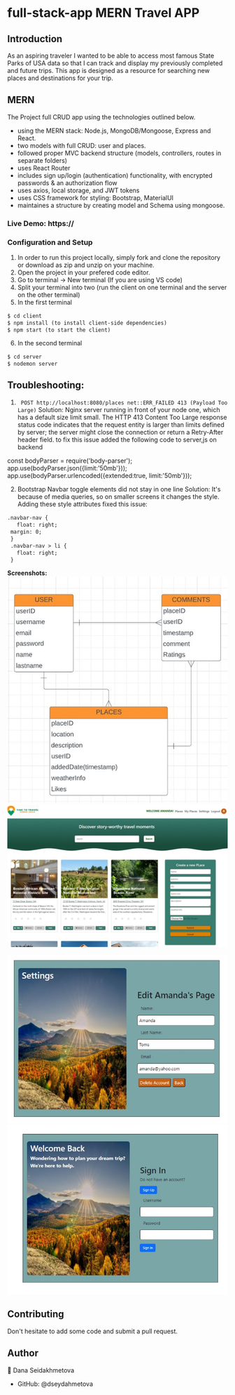 # full-stack-app MERN Travel APP

## Introduction
As an aspiring traveler I wanted to be able to access most famous State Parks of USA  data so that I can track and display my previously completed and future trips. This app is designed as a resource for searching new places and destinations for your trip.


## MERN
The Project full CRUD app using the technologies outlined below.

- using the MERN stack: Node.js, MongoDB/Mongoose, Express and React.
- two models with full CRUD: user and places.
 - followed proper MVC backend structure (models, controllers, routes in separate folders)
 - uses React Router 
- includes sign up/login (authentication) functionality, with encrypted passwords & an authorization flow
- uses axios, local storage, and JWT tokens
- uses  CSS framework for styling:  Bootstrap, MaterialUI
- maintaines a structure by creating model and Schema using mongoose.

### Live Demo: https://

### Configuration and Setup
1. In order to run this project locally, simply fork and clone the repository or download as zip and unzip on your machine.
2. Open the project in your prefered code editor.
3. Go to terminal -> New terminal (If you are using VS code)
4. Split your terminal into two (run the client on one terminal and the server on the other terminal)
5. In the first terminal
```
$ cd client
$ npm install (to install client-side dependencies)
$ npm start (to start the client)
```
6. In the second terminal
```
$ cd server
$ nodemon server
```

## Troubleshooting:
1.  ` POST http://localhost:8080/places net::ERR_FAILED 413 (Payload Too Large)`
Solution:  Nginx server running in front of your node one, which has a default size limit small. The HTTP 413 Content Too Large response status code indicates that the request entity is larger than limits defined by server; the server might close the connection or return a Retry-After header field. to fix this issue added the following code to server,js on backend


const bodyParser = require('body-parser');            
app.use(bodyParser.json({limit:'50mb'})); 
app.use(bodyParser.urlencoded({extended:true, limit:'50mb'})); 


2. Bootstrap Navbar toggle elements did not stay in one line
Solution: It's because of media queries, so on smaller screens it changes the style. Adding these style attributes fixed this issue:

 ```
 .navbar-nav {
    float: right;
  margin: 0;
  }
  .navbar-nav > li {
    float: right;
  }
```

**Screenshots:**
![ERD Diagram](./readmeImg/Capture.jpg)
<img src="/readmeImg/homePage.JPG" alt="My app"/>

![Screenshot](./readmeImg/Settings.JPG)
![Screenshot](./readmeImg/login.JPG)



## Contributing
Don't hesitate to add some code and submit a pull request.

## Author
👤 Dana Seidakhmetova

* GitHub: @dseydahmetova